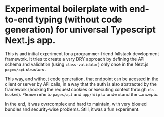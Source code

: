 # Experimental boilerplate with end-to-end typing (without code generation) for universal Typescript Next.js app.

This is and initial experiment for a programmer-friend fullstack development framework. It tries to create a very DRY approach by defining the API schema and validation (using ```class-validator```) only once in the Next.js ```pages/api``` structure.

This way, and without code generation, that endpoint can be acessed in the client or server by API calls, in a way that the auth is also abstracted by the framework (hooking the request cookies or executing context through ```cls-hooked```). Please refer to ```pages/api``` and ```app/http``` to understand the concepts.


In the end, it was overcomplex and hard to maintain, with very bloated bundles and security-wise problems. Still, it was a fun experiment.
